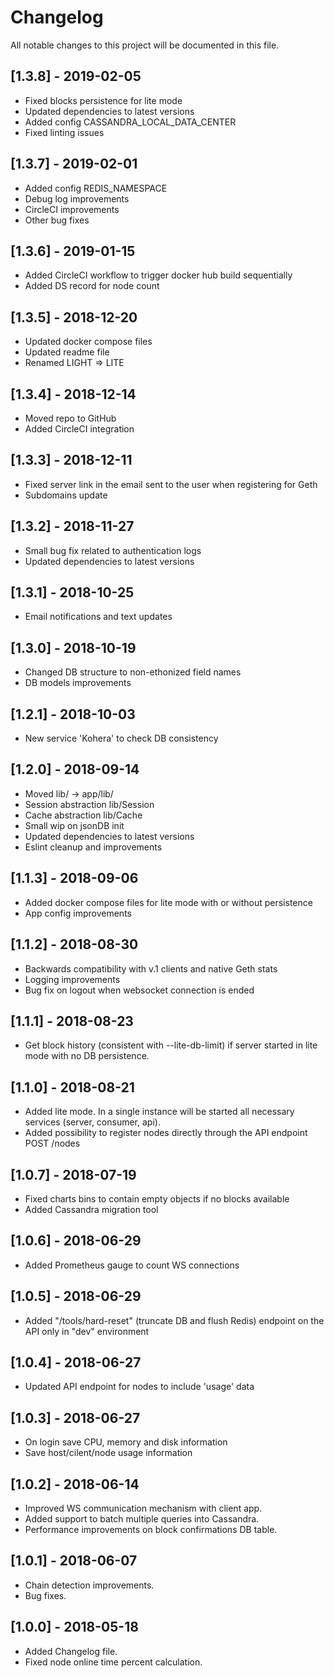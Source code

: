 # Changelog
All notable changes to this project will be documented in this file.

## [1.3.8] - 2019-02-05
- Fixed blocks persistence for lite mode
- Updated dependencies to latest versions
- Added config CASSANDRA_LOCAL_DATA_CENTER
- Fixed linting issues 

## [1.3.7] - 2019-02-01
- Added config REDIS_NAMESPACE 
- Debug log improvements
- CircleCI improvements
- Other bug fixes

## [1.3.6] - 2019-01-15
- Added CircleCI workflow to trigger docker hub build sequentially
- Added DS record for node count

## [1.3.5] - 2018-12-20
- Updated docker compose files
- Updated readme file
- Renamed LIGHT => LITE

## [1.3.4] - 2018-12-14
- Moved repo to GitHub
- Added CircleCI integration

## [1.3.3] - 2018-12-11
- Fixed server link in the email sent to the user when registering for Geth
- Subdomains update

## [1.3.2] - 2018-11-27
- Small bug fix related to authentication logs
- Updated dependencies to latest versions

## [1.3.1] - 2018-10-25
- Email notifications and text updates

## [1.3.0] - 2018-10-19
- Changed DB structure to non-ethonized field names
- DB models improvements

## [1.2.1] - 2018-10-03
- New service 'Kohera' to check DB consistency

## [1.2.0] - 2018-09-14
- Moved lib/ -> app/lib/
- Session abstraction lib/Session
- Cache abstraction lib/Cache
- Small wip on jsonDB init
- Updated dependencies to latest versions
- Eslint cleanup and improvements

## [1.1.3] - 2018-09-06
- Added docker compose files for lite mode with or without persistence
- App config improvements

## [1.1.2] - 2018-08-30
- Backwards compatibility with v.1 clients and native Geth stats
- Logging improvements
- Bug fix on logout when websocket connection is ended

## [1.1.1] - 2018-08-23
- Get block history (consistent with --lite-db-limit) if server started in lite mode with no DB persistence.

## [1.1.0] - 2018-08-21
- Added lite mode. In a single instance will be started all necessary services (server, consumer, api).
- Added possibility to register nodes directly through the API endpoint POST /nodes

## [1.0.7] - 2018-07-19
- Fixed charts bins to contain empty objects if no blocks available
- Added Cassandra migration tool

## [1.0.6] - 2018-06-29
- Added Prometheus gauge to count WS connections

## [1.0.5] - 2018-06-29
- Added "/tools/hard-reset" (truncate DB and flush Redis) endpoint on the API only in "dev" environment

## [1.0.4] - 2018-06-27
- Updated API endpoint for nodes to include 'usage' data

## [1.0.3] - 2018-06-27
- On login save CPU, memory and disk information
- Save host/cilent/node usage information

## [1.0.2] - 2018-06-14
- Improved WS communication mechanism with client app.
- Added support to batch multiple queries into Cassandra.
- Performance improvements on block confirmations DB table.

## [1.0.1] - 2018-06-07
- Chain detection improvements.
- Bug fixes.

## [1.0.0] - 2018-05-18
- Added Changelog file.
- Fixed node online time percent calculation.
